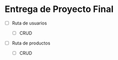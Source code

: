 # Entrega de Proyecto Final

- [ ] Ruta de usuarios

  - [ ] CRUD

- [ ] Ruta de productos

  - [ ] CRUD
